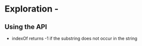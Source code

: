 # Exploration -

## Using the API

* indexOf returns -1 if the substring does not occur in the string